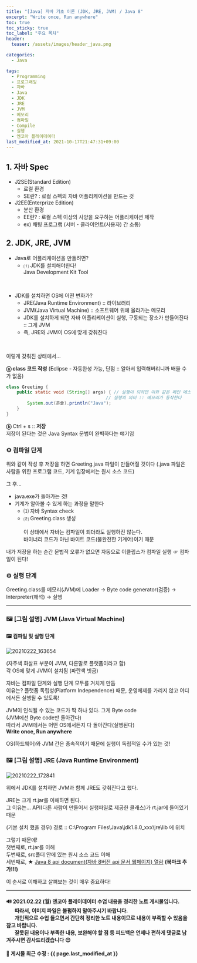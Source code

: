 ```yaml
---
title: "[Java] 자바 기초 이론 (JDK, JRE, JVM) / Java 8"
excerpt: "Write once, Run anywhere"
toc: true
toc_sticky: true
toc_label: "주요 목차"
header:
  teaser: /assets/images/header_java.png

categories:
  - Java

tags:
  - Programming
  - 프로그래밍
  - 자바
  - Java
  - JDK
  - JRE
  - JVM
  - 메모리
  - 컴파일
  - Compile
  - 실행
  - 엔코아 플레이데이터
last_modified_at: 2021-10-17T21:47:31+09:00
---
```


## 1. 자바 Spec 

- J2SE(Standard Edition)
  - 로컬 환경
  - SE란? : 로컬 스펙의 자바 어플리케이션을 만드는 것
- J2EE(Enterprize Edition)
  - 분산 환경
  - EE란? : 로컬 스펙 이상의 사양을 요구하는 어플리케이션 제작
  - ex) 채팅 프로그램 (서버 - 클라이언트(사용자) 간 소통)

## 2. JDK, JRE, JVM

- Java로 어플리케이션을 만들려면?
  - ⑴ JDK를 설치해야한다!<br>Java Development Kit Tool

<br>

- JDK를 설치하면 OS에 어떤 변화가?
  - JRE(Java Runtime Environment) :: 라이브러리
  - JVM(Java Virtual Machine) :: 소프트웨어 위에 올라가는 메모리
  - JDK를 설치하게 되면 자바 어플리케이션이 실행, 구동되는 장소가 만들어진다 :: 그게 JVM
  - 즉, JRE와 JVM이 OS에 맞게 갖춰진다

<br>

이렇게 갖춰진 상태에서...

**ⓐ class 코드 작성** (Eclipse - 자동완성 가능, 단점 :: 알아서 입력해버리니까 배울 수가 없음)<br>

```java
class Greeting {
    public static void (String[] args) { // 실행이 되려면 이와 같은 메인 메소드를 가져야만 실행된다. 
        							  // 실행의 의미 :: 메모리가 동작한다
        System.out(콘솔).println("Java");
    }
}
```

**ⓑ** Ctrl + s :: **저장**<br>저장이 된다는 것은 Java Syntax 문법이 완벽하다는 얘기임

### ⚙️ 컴파일 단계

위와 같이 작성 후 저장을 하면 Greeting.java 파일이 만들어질 것이다 (.java 파일은 사람을 위한 프로그램 코드, 기계 입장에서는 원시 소스 코드)

그 후...

- java.exe가 돌아가는 것!
- 기계가 알아볼 수 있게 하는 과정을 말한다
  - ⑴ 자바 Syntax check
  - ⑵ Greeting.class 생성<br><br>이 상태에서 자바는 컴파일이 되더라도 실행하진 않는다.<br>바이너리 코드가 아닌 바이트 코드(불완전한 기계어)이기 때문

내가 저장을 하는 순간 문법적 오류가 없으면 자동으로 이클립스가 컴파일 실행 ☞ 컴파일이 된다!

### ⚙️ 실행 단계

Greeting.class를 메모리(JVM)에 Loader → Byte code generator(검증) → Interpreter(해석) → 실행

---

### 🖼️ [그림 설명] JVM (Java Virtual Machine)

#### 🖼️ 컴파일  및 실행 단계

![20210222_163654](https://user-images.githubusercontent.com/78403443/121760905-0cfee200-cb68-11eb-821d-5c4fcab84250.png)

(자주색 화살표 부분이 JVM, 다른말로 플랫폼이라고 함)<br>각 OS에 맞게 JVM이 설치됨 (파란색 빗금)

자바는 컴파일 단계와 실행 단계 모두를 거치게 만듬<br>이유는? 플랫폼 독립성(Platform Independence) 때문, 운영체제를 가리지 않고 어디에서든 실행될 수 있도록!

JVM이 인식될 수 있는 코드가 딱 하나 있다. 그게 Byte code<br>(JVM에선 Byte code만 돌아간다)<br>따라서 JVM에서는 어떤 OS에서든지 다 돌아간다(실행된다)<br>**Write once, Run anywhere**

OS(하드웨어)와 JVM 간은 종속적이기 때문에 실행이 독립적일 수가 있는 것!

### 🖼️ [그림 설명] JRE (Java Runtime Environment)

![20210222_172841](https://user-images.githubusercontent.com/78403443/121760925-26079300-cb68-11eb-91cd-7d052131f671.png)

위에서 JDK를 설치하면 JVM과 함께 JRE도 갖춰진다고 했다.

JRE는 크게 rt.jar를 이해하면 된다.<br>그 이유는... API(다른 사람이 만들어서 실행파일로 제공한 클래스)가 rt.jar에 들어있기 때문

(기본 설치 했을 경우) 경로 :: C:\Program Files\Java\jdk1.8.0_xxx\jre\lib 에 위치

그렇기 때문에!<br>첫번째로, rt.jar를 이해<br>두번째로, src폴더 안에 있는 원시 소스 코드 이해<br>세번째로, ★ [Java 8 api document(자바 8버전 api 문서 웹페이지) 열람](https://docs.oracle.com/javase/8/docs/api/) **(북마크 추가!!!)**

이 순서로 이해하고 살펴보는 것이 매우 중요하다!

---

<div class="notice">
    <h4>
	🔊 2021.02.22 (월) 엔코아 플레이데이터 수업 내용을 정리한 노트 게시물입니다.<br>&nbsp;&nbsp;&nbsp;&nbsp;&nbsp;&nbsp;&nbsp;따라서, 이미지 파일은 불펌하지 말아주시기 바랍니다.<br>&nbsp;&nbsp;&nbsp;&nbsp;&nbsp;&nbsp;&nbsp;개인적으로 수업 들으면서 간단히 정리한 노트 내용이므로 내용이 부족할 수 있음을 참고 바랍니다.<br>&nbsp;&nbsp;&nbsp;&nbsp;&nbsp;&nbsp;&nbsp;잘못된 내용이나 부족한 내용, 보완해야 할 점 등 피드백은 언제나 편하게 댓글로 남겨주시면 감사드리겠습니다 😊<br><br>📝 게시물 최근 수정 : {{ page.last_modified_at }}
    </h4>
</div>